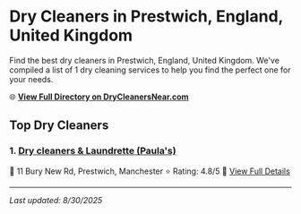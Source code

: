 # Dry Cleaners in Prestwich, England, United Kingdom

Find the best dry cleaners in Prestwich, England, United Kingdom. We've compiled a list of 1 dry cleaning services to help you find the perfect one for your needs.

🌐 **[View Full Directory on DryCleanersNear.com](https://drycleanersnear.com/city/United%20Kingdom/England/Prestwich)**

## Top Dry Cleaners

### 1. [Dry cleaners & Laundrette (Paula's)](https://drycleanersnear.com/dryCleaner/6892b7457a636409f9a338e6/dry-cleaners-laundrette-paula-s)
📍 11 Bury New Rd, Prestwich, Manchester
⭐ Rating: 4.8/5
🔗 [View Full Details](https://drycleanersnear.com/dryCleaner/6892b7457a636409f9a338e6/dry-cleaners-laundrette-paula-s)


---

*Last updated: 8/30/2025*
